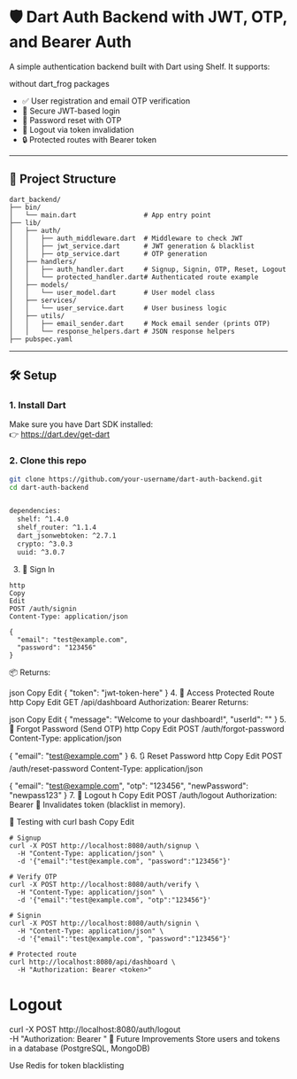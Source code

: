 # 🛡️ Dart Auth Backend with JWT, OTP, and Bearer Auth

A simple authentication backend built with Dart using Shelf. It supports:

 without dart_frog packages

- ✅ User registration and email OTP verification
- 🔐 Secure JWT-based login
- 🔁 Password reset with OTP
- 🚪 Logout via token invalidation
- 🔒 Protected routes with Bearer token

---

## 📁 Project Structure


```text
dart_backend/  
├── bin/  
│   └── main.dart                 # App entry point  
├── lib/  
│   ├── auth/  
│   │   ├── auth_middleware.dart  # Middleware to check JWT  
│   │   ├── jwt_service.dart      # JWT generation & blacklist  
│   │   ├── otp_service.dart      # OTP generation  
│   ├── handlers/  
│   │   ├── auth_handler.dart     # Signup, Signin, OTP, Reset, Logout  
│   │   └── protected_handler.dart# Authenticated route example  
│   ├── models/  
│   │   └── user_model.dart       # User model class  
│   ├── services/  
│   │   └── user_service.dart     # User business logic  
│   ├── utils/  
│   │   ├── email_sender.dart     # Mock email sender (prints OTP)  
│   │   └── response_helpers.dart # JSON response helpers  
├── pubspec.yaml  
```



---

## 🛠️ Setup

### 1. Install Dart

Make sure you have Dart SDK installed:  
👉 https://dart.dev/get-dart

### 2. Clone this repo

```bash
git clone https://github.com/your-username/dart-auth-backend.git
cd dart-auth-backend


dependencies:
  shelf: ^1.4.0
  shelf_router: ^1.1.4
  dart_jsonwebtoken: ^2.7.1
  crypto: ^3.0.3
  uuid: ^3.0.7
```

3. 🔑 Sign In
```
http
Copy
Edit
POST /auth/signin
Content-Type: application/json
```
```
{
  "email": "test@example.com",
  "password": "123456"
}  
```  
📦 Returns:

json
Copy
Edit
{ "token": "jwt-token-here" }
4. 🔐 Access Protected Route
http
Copy
Edit
GET /api/dashboard
Authorization: Bearer <jwt-token>
Returns:

json
Copy
Edit
{
  "message": "Welcome to your dashboard!",
  "userId": "<user-id>"
}
5. 🔁 Forgot Password (Send OTP)
http
Copy
Edit
POST /auth/forgot-password
Content-Type: application/json

{
  "email": "test@example.com"
}
6. 🔃 Reset Password
http
Copy
Edit
POST /auth/reset-password
Content-Type: application/json

{
  "email": "test@example.com",
  "otp": "123456",
  "newPassword": "newpass123"
}
7. 🚪 Logout
h
Copy
Edit
POST /auth/logout
Authorization: Bearer <jwt-token>
🧼 Invalidates token (blacklist in memory).

🧪 Testing with curl
bash
Copy
Edit
```
# Signup
curl -X POST http://localhost:8080/auth/signup \
  -H "Content-Type: application/json" \
  -d '{"email":"test@example.com", "password":"123456"}'

# Verify OTP
curl -X POST http://localhost:8080/auth/verify \
  -H "Content-Type: application/json" \
  -d '{"email":"test@example.com", "otp":"123456"}'

# Signin
curl -X POST http://localhost:8080/auth/signin \
  -H "Content-Type: application/json" \
  -d '{"email":"test@example.com", "password":"123456"}'

# Protected route
curl http://localhost:8080/api/dashboard \
  -H "Authorization: Bearer <token>"
``` 
# Logout
curl -X POST http://localhost:8080/auth/logout \
  -H "Authorization: Bearer <token>"
🚀 Future Improvements
Store users and tokens in a database (PostgreSQL, MongoDB)

Use Redis for token blacklisting